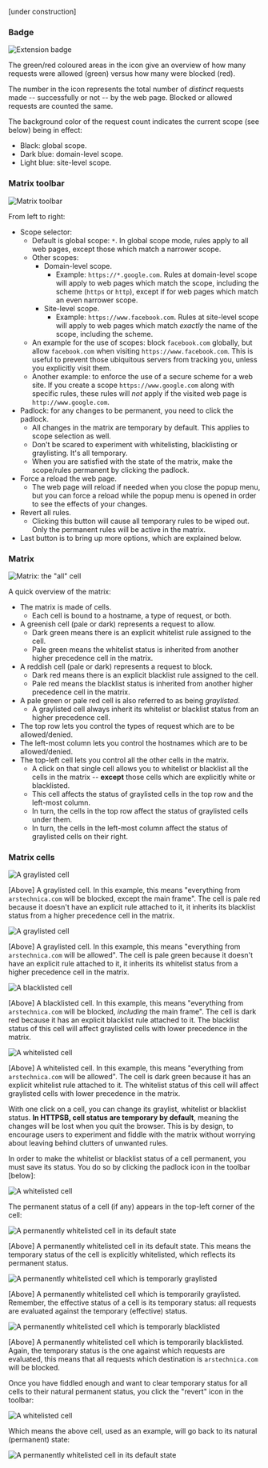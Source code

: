 [under construction]

### Badge
![Extension badge](https://raw.github.com/gorhill/httpswitchboard/master/doc/img/popupmenu-badge-1.png)

The green/red coloured areas in the icon give an overview of how many requests were allowed (green) versus how many were blocked (red).

The number in the icon represents the total number of *distinct* requests made -- successfully or not -- by the web page. Blocked or allowed requests are counted the same.

The background color of the request count indicates the current scope (see below) being in effect:

- Black: global scope.
- Dark blue: domain-level scope.
- Light blue: site-level scope.

### Matrix toolbar

![Matrix toolbar](https://raw.github.com/gorhill/httpswitchboard/master/doc/img/popupmenu-toolbar-1.png)

From left to right:
* Scope selector:
    - Default is global scope: `*`. In global scope mode, rules apply to all web pages, except those which match a narrower scope.
    - Other scopes:
        * Domain-level scope.
            - Example: `https://*.google.com`. Rules at domain-level scope will apply to web pages which match the scope, including the scheme (`https` or `http`), except if for web pages which match an even narrower scope.
        * Site-level scope.
            - Example: `https://www.facebook.com`. Rules at site-level scope will apply to web pages which match *exactly* the name of the scope, including the scheme.
    - An example for the use of scopes: block `facebook.com` globally, but allow `facebook.com` when visiting `https://www.facebook.com`. This is useful to prevent those ubiquitous servers from tracking you, unless you explicitly visit them.
    - Another example: to enforce the use of a secure scheme for a web site. If you create a scope `https://www.google.com` along with specific rules, these rules will *not* apply if the visited web page is `http://www.google.com`.
* Padlock: for any changes to be permanent, you need to click the padlock.
    - All changes in the matrix are temporary by default. This applies to scope selection as well.
    - Don't be scared to experiment with whitelisting, blacklisting or graylisting. It's all temporary.
    - When you are satisfied with the state of the matrix, make the scope/rules permanent by clicking the padlock.
* Force a reload the web page.
    - The web page will reload if needed when you close the popup menu, but you can force a reload while the popup menu is opened in order to see the effects of your changes.
* Revert all rules.
    - Clicking this button will cause all temporary rules to be wiped out. Only the permanent rules will be active in the matrix.
* Last button is to bring up more options, which are explained below.

### Matrix

![Matrix: the "all" cell](https://raw.github.com/gorhill/httpswitchboard/fe5030c69e2185d703a1313fcd9d25444c4b209c/doc/img/popupmenu-matrix-all-1.gif)

A quick overview of the matrix:
- The matrix is made of cells.
    * Each cell is bound to a hostname, a type of request, or both.
- A greenish cell (pale or dark) represents a request to allow.
    * Dark green means there is an explicit whitelist rule assigned to the cell.
    * Pale green means the whitelist status is inherited from another higher precedence cell in the matrix.
- A reddish cell (pale or dark) represents a request to block.
    * Dark red means there is an explicit blacklist rule assigned to the cell.
    * Pale red means the blacklist status is inherited from another higher precedence cell in the matrix.
- A pale green or pale red cell is also referred to as being *graylisted*.
    * A graylisted cell always inherit its whitelist or blacklist status from an higher precedence cell.
- The top row lets you control the types of request which are to be allowed/denied.
- The left-most column lets you control the hostnames which are to be allowed/denied.
- The top-left cell lets you control all the other cells in the matrix.
    * A click on that single cell allows you to whitelist or blacklist all the cells in the matrix -- **except** those cells which are explicitly white or blacklisted.
    * This cell affects the status of graylisted cells in the top row and the left-most column.
    * In turn, the cells in the top row affect the status of graylisted cells under them.
    * In turn, the cells in the left-most column affect the status of graylisted cells on their right.

### Matrix cells

![A graylisted cell](https://raw.github.com/gorhill/httpswitchboard/master/doc/img/popupmenu-matrix-cell-1.png)

[Above] A graylisted cell. In this example, this means "everything from `arstechnica.com` will be blocked, except the main frame". The cell is pale red because it doesn't have an explicit rule attached to it, it inherits its blacklist status from a higher precedence cell in the matrix.

![A graylisted cell](https://raw.github.com/gorhill/httpswitchboard/master/doc/img/popupmenu-matrix-cell-2.png)

[Above] A graylisted cell. In this example, this means "everything from `arstechnica.com` will be allowed". The cell is pale green because it doesn't have an explicit rule attached to it, it inherits its whitelist status from a higher precedence cell in the matrix.

![A blacklisted cell](https://raw.github.com/gorhill/httpswitchboard/master/doc/img/popupmenu-matrix-cell-4.png)

[Above] A blacklisted cell. In this example, this means "everything from `arstechnica.com` will be blocked, *including* the main frame". The cell is dark red because it has an explicit blacklist rule attached to it. The blacklist status of this cell will affect graylisted cells with lower precedence in the matrix.

![A whitelisted cell](https://raw.github.com/gorhill/httpswitchboard/master/doc/img/popupmenu-matrix-cell-3.png)

[Above] A whitelisted cell. In this example, this means "everything from `arstechnica.com` will be allowed". The cell is dark green because it has an explicit whitelist rule attached to it. The whitelist status of this cell will affect graylisted cells with lower precedence in the matrix.

With one click on a cell, you can change its graylist, whitelist or blacklist status. **In HTTPSB, cell status are temporary by default**, meaning the changes will be lost when you quit the browser. This is by design, to encourage users to experiment and fiddle with the matrix without worrying about leaving behind clutters of unwanted rules.

In order to make the whitelist or blacklist status of a cell permanent, you must save its status. You do so by clicking the padlock icon in the toolbar [below]:

![A whitelisted cell](https://raw.github.com/gorhill/httpswitchboard/master/doc/img/popupmenu-tools-save-1.png)

The permanent status of a cell (if any) appears in the top-left corner of the cell:

![A permanently whitelisted cell in its default state](https://raw.github.com/gorhill/httpswitchboard/master/doc/img/popupmenu-matrix-cell-5.png)

[Above] A permanently whitelisted cell in its default state. This means the temporary status of the cell is explicitly whitelisted, which reflects its permanent status.

![A permanently whitelisted cell which is temporarly graylisted](https://raw.github.com/gorhill/httpswitchboard/master/doc/img/popupmenu-matrix-cell-6.png)

[Above] A permanently whitelisted cell which is temporarily graylisted. Remember, the effective status of a cell is its temporary status: all requests are evaluated against the temporary (effective) status.

![A permanently whitelisted cell which is temporarly blacklisted](https://raw.github.com/gorhill/httpswitchboard/master/doc/img/popupmenu-matrix-cell-7.png)

[Above] A permanently whitelisted cell which is temporarily blacklisted. Again, the temporary status is the one against which requests are evaluated, this means that all requests which destination is `arstechnica.com` will be blocked.

Once you have fiddled enough and want to clear temporary status for all cells to their natural permanent status, you click the "revert" icon in the toolbar:

![A whitelisted cell](https://raw.github.com/gorhill/httpswitchboard/master/doc/img/popupmenu-tools-revert-1.png)

Which means the above cell, used as an example, will go back to its natural (permanent) state:

![A permanently whitelisted cell in its default state](https://raw.github.com/gorhill/httpswitchboard/master/doc/img/popupmenu-matrix-cell-5.png)
